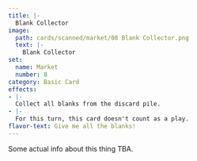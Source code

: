 ```yaml
---
title: |-
  Blank Collector
image: 
  path: cards/scanned/market/08 Blank Collector.png
  text: |-
    Blank Collector
set:
  name: Market
  number: 8
category: Basic Card
effects: 
- |-
  Collect all blanks from the discard pile.
- |-
  For this turn, this card doesn't count as a play.
flavor-text: Give me all the blanks!
---
```

Some actual info about this thing TBA.
